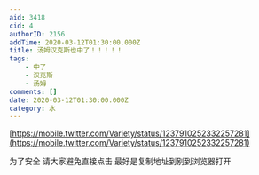 ```yaml
---
aid: 3418
cid: 4
authorID: 2156
addTime: 2020-03-12T01:30:00.000Z
title: 汤姆汉克斯也中了！！！！！
tags:
    - 中了
    - 汉克斯
    - 汤姆
comments: []
date: 2020-03-12T01:30:00.000Z
category: 水
---
```


[https://mobile.twitter.com/Variety/status/1237910252332257281](https://mobile.twitter.com/Variety/status/1237910252332257281)

为了安全 请大家避免直接点击 最好是复制地址到别到浏览器打开
